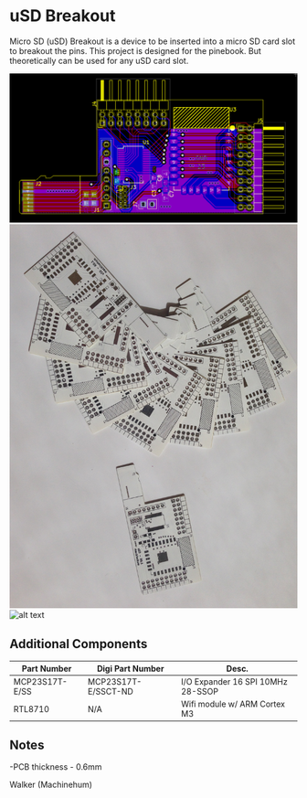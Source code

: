 uSD Breakout
=========
Micro SD (uSD) Breakout is a device to be inserted into a micro SD card slot to breakout the pins. This project is designed for the pinebook. But theoretically can be used for any uSD card slot.

![alt text](https://github.com/Machine-Hum/uSD_Breakout/blob/master/ELEC/uSD_Project/Plots/Screenshot%20from%202017-09-08%2018-38-04.png?raw=true "PCB Layout")
![alt text](https://github.com/Machine-Hum/uSD_Breakout/blob/master/Media/boards.JPG "Boards")
![alt text](https://github.com/Machine-Hum/uSD_Breakout/blob/master/Media/Pluggy.gif "Boards")

Additional Components
----------------
| Part Number   | Digi Part Number           | Desc.                                       |
| ------------- |----------------------------| --------------------------------------------|
| MCP23S17T-E/SS| MCP23S17T-E/SSCT-ND        | I/O Expander 16 SPI 10MHz 28-SSOP           |
| RTL8710       | N/A                        | Wifi module w/ ARM Cortex M3                |


Notes
-----
-PCB thickness - 0.6mm


Walker (Machinehum)

